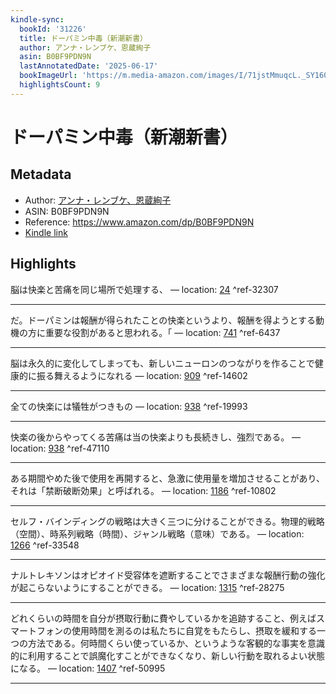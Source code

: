 ```yaml
---
kindle-sync:
  bookId: '31226'
  title: ドーパミン中毒（新潮新書）
  author: アンナ・レンブケ、恩蔵絢子
  asin: B0BF9PDN9N
  lastAnnotatedDate: '2025-06-17'
  bookImageUrl: 'https://m.media-amazon.com/images/I/71jstMmuqcL._SY160.jpg'
  highlightsCount: 9
---
```

# ドーパミン中毒（新潮新書）
## Metadata
* Author: [アンナ・レンブケ、恩蔵絢子](https://www.amazon.comundefined)
* ASIN: B0BF9PDN9N
* Reference: https://www.amazon.com/dp/B0BF9PDN9N
* [Kindle link](kindle://book?action=open&asin=B0BF9PDN9N)

## Highlights
脳は快楽と苦痛を同じ場所で処理する、 — location: [24](kindle://book?action=open&asin=B0BF9PDN9N&location=24) ^ref-32307

---
だ。ドーパミンは報酬が得られたことの快楽というより、報酬を得ようとする動機の方に重要な役割があると思われる。「 — location: [741](kindle://book?action=open&asin=B0BF9PDN9N&location=741) ^ref-6437

---
脳は永久的に変化してしまっても、新しいニューロンのつながりを作ることで健康的に振る舞えるようになれる — location: [909](kindle://book?action=open&asin=B0BF9PDN9N&location=909) ^ref-14602

---
全ての快楽には犠牲がつきもの — location: [938](kindle://book?action=open&asin=B0BF9PDN9N&location=938) ^ref-19993

---
快楽の後からやってくる苦痛は当の快楽よりも長続きし、強烈である。 — location: [938](kindle://book?action=open&asin=B0BF9PDN9N&location=938) ^ref-47110

---
ある期間やめた後で使用を再開すると、急激に使用量を増加させることがあり、それは「禁断破断効果」と呼ばれる。 — location: [1186](kindle://book?action=open&asin=B0BF9PDN9N&location=1186) ^ref-10802

---
セルフ・バインディングの戦略は大きく三つに分けることができる。物理的戦略（空間）、時系列戦略（時間）、ジャンル戦略（意味）である。 — location: [1266](kindle://book?action=open&asin=B0BF9PDN9N&location=1266) ^ref-33548

---
ナルトレキソンはオピオイド受容体を遮断することでさまざまな報酬行動の強化が起こらないようにすることができる。 — location: [1315](kindle://book?action=open&asin=B0BF9PDN9N&location=1315) ^ref-28275

---
どれくらいの時間を自分が摂取行動に費やしているかを追跡すること、例えばスマートフォンの使用時間を測るのは私たちに自覚をもたらし、摂取を緩和する一つの方法である。何時間くらい使っているか、というような客観的な事実を意識的に利用することで誤魔化すことができなくなり、新しい行動を取れるよい状態になる。 — location: [1407](kindle://book?action=open&asin=B0BF9PDN9N&location=1407) ^ref-50995

---
